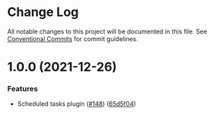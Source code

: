 # Change Log

All notable changes to this project will be documented in this file.
See [Conventional Commits](https://conventionalcommits.org) for commit guidelines.

# 1.0.0 (2021-12-26)

### Features

-   Scheduled tasks plugin ([#148](https://github.com/sapphiredev/plugins/issues/148)) ([65d5f04](https://github.com/sapphiredev/plugins/commit/65d5f04bdaf9f1b8df0bc3a2ddf0413ca7a4a631))
